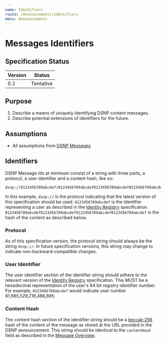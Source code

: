 ```yaml
---
name: Identifiers
route: /Announcements/Identifiers
menu: Announcements
---
```


# Messages Identifiers

## Specification Status

| Version | Status |
---------- | ---------
| 0.1     | Tentative |

## Purpose

1. Describe a means of uniquely identifying DSNP content messages.
1. Describe potential extensions of identifiers for the future.

## Assumptions

* All assumptions from [DSNP Messages](/Announcements/Overview)

## Identifiers

DSNP Message Ids at minimum consist of a string with three parts, a protocol, a user identifier and a content hash, like so:

```
dsnp://0123456789abcdef/0123456789abcdef0123456789abcdef0123456789abcdef0123456789abcdef
```

In this example, `dsnp://` is the protocol indicating that the latest version of this specification should be used.
`0123456789abcdef` is the identifier representing a user as described in the [Identity Registry](/Identity/Registry) specification.
`0123456789abcdef0123456789abcdef0123456789abcdef0123456789abcdef` is the hash of the content as described below.

### Protocol

As of this specification version, the protocol string should always be the string `dsnp://`.
In future specification versions, this string may change to indicate non-backward-compatible changes.

### User Identifier

The user identifier section of the identifier string should adhere to the relevant version of the [Identity Registry](/Identity/Registry) specification.
This MUST be a hexadecimal representation of the user's 64 bit registry identifier number.
For example, `0123456789abcdef` would indicate user number 81,985,529,216,486,895.

### Content Hash

The content hash section of the identifier string should be a [keccak-256](https://en.wikipedia.org/wiki/SHA-3) hash of the content of the message as stored at the URL provided in the DSNP announcement.
This string should be identical to the `contentHash` field as described in the [Message Overview](/Announcements/Overview).
